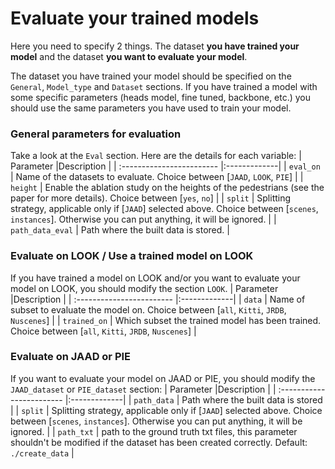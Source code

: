 # Evaluate your trained models

Here you need to specify 2 things. The dataset **you have trained your model** and the dataset **you want to evaluate your model**.

The dataset you have trained your model should be specified on the ```General```, ```Model_type``` and ```Dataset``` sections. If you have trained a model with some specific parameters (heads model, fine tuned, backbone, etc.) you should use the same parameters you have used to train your model.

### General parameters for evaluation

Take a look at the ```Eval``` section. Here are the details for each variable:
| Parameter                 |Description   |
| :------------------------ |:-------------|
| ```eval_on```  | Name of the datasets to evaluate. Choice between [```JAAD```, ```LOOK```, ```PIE```] |
| ```height``` | Enable the ablation study on the heights of the pedestrians (see the paper for more details). Choice between [```yes```, ```no```] |
| ```split``` | Splitting strategy, applicable only if [```JAAD```] selected above. Choice between [```scenes```, ```instances```]. Otherwise you can put anything, it will be ignored. |
| ```path_data_eval``` | Path where the built data is stored. |


### Evaluate on LOOK / Use a trained model on LOOK

If you have trained a model on LOOK and/or you want to evaluate your model on LOOK, you should modify the section ```LOOK```.
| Parameter                 |Description   |
| :------------------------ |:-------------|
| ```data```  | Name of subset to evaluate the model on. Choice between [```all```, ```Kitti```, ```JRDB```, ```Nuscenes```] |
| ```trained_on``` | Which subset the trained model has been trained. Choice between [```all```, ```Kitti```, ```JRDB```, ```Nuscenes```]  |

### Evaluate on JAAD or PIE

If you want to evaluate your model on JAAD or PIE, you should modify the ```JAAD_dataset``` or ```PIE_dataset``` section:
| Parameter                 |Description   |
| :------------------------ |:-------------|
| ```path_data```  | Path where the built data is stored |
| ```split``` | Splitting strategy, applicable only if [```JAAD```] selected above. Choice between [```scenes```, ```instances```]. Otherwise you can put anything, it will be ignored. |
| ```path_txt``` | path to the ground truth txt files, this parameter shouldn't be modified if the dataset has been created correctly. Default: ```./create_data``` |